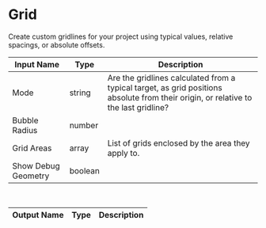

# Grid

Create custom gridlines for your project using typical values, relative spacings, or absolute offsets.

|Input Name|Type|Description|
|---|---|---|
|Mode|string|Are the gridlines calculated from a typical target, as grid positions absolute from their origin, or relative to the last gridline?|
|Bubble Radius|number||
|Grid Areas|array|List of grids enclosed by the area they apply to.|
|Show Debug Geometry|boolean||


<br>

|Output Name|Type|Description|
|---|---|---|


